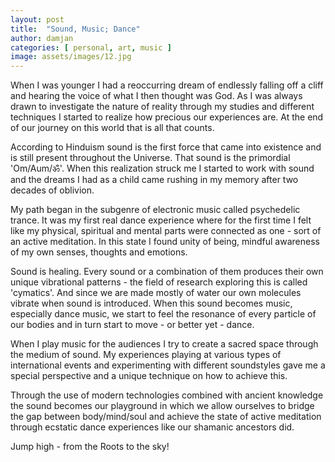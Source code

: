 ```yaml
---
layout: post
title:  "Sound, Music; Dance"
author: damjan
categories: [ personal, art, music ]
image: assets/images/12.jpg
---
```


When I was younger I had a reoccurring dream of endlessly falling off a cliff and hearing the voice of what I then thought was God. As I was always drawn to investigate the nature of reality through my studies and different techniques I started to realize how precious our experiences are. At the end of our journey on this world that is all that counts.

According to Hinduism sound is the first force that came into existence and is still present throughout the Universe. That sound is the primordial 'Om/Aum/ॐ'. When this realization struck me I started to work with sound and the dreams I had as a child came rushing in my memory after two decades of oblivion.

My path began in the subgenre of electronic music called psychedelic trance. It was my first real dance experience where for the first time I felt like my physical, spiritual and mental parts were connected as one - sort of an active meditation. In this state I found unity of being, mindful awareness of my own senses, thoughts and emotions.

Sound is healing. Every sound or a combination of them produces their own unique vibrational patterns - the field of research exploring this is called 'cymatics'. And since we are made mostly of water our own molecules vibrate when sound is introduced. When this sound becomes music, especially dance music, we start to feel the resonance of every particle of our bodies and in turn start to move - or better yet - dance.

When I play music for the audiences I try to create a sacred space through the medium of sound. My experiences playing at various types of international events and experimenting with different soundstyles gave me a special perspective and a unique technique on how to achieve this. 

Through the use of modern technologies combined with ancient knowledge the sound becomes our playground in which we allow ourselves to bridge the gap between body/mind/soul and achieve the state of active meditation through ecstatic dance experiences like our shamanic ancestors did. 

Jump high - from the Roots to the sky!